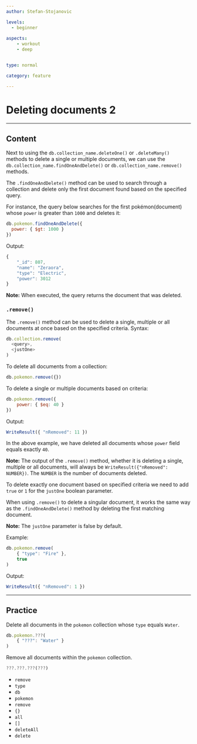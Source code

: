 ```yaml
---
author: Stefan-Stojanovic

levels:
  - beginner
  
aspects:
	- workout
	- deep


type: normal

category: feature

---
```

# Deleting documents 2
---
## Content

Next to using the `db.collection_name.deleteOne()` or `.deleteMany()` methods to delete a single or multiple documents, we can use the `db.collection_name.findOneAndDelete()` or `db.collection_name.remove()` methods.

The `.findOneAndDelete()` method can be used to search through a collection and delete only the first document found based on the specified query. 

For instance, the query below searches for the first pokémon(document) whose `power` is greater than `1000` and deletes it:
```javascript
db.pokemon.findOneAndDelete({
  power: { $gt: 1000 }
})
```
Output:
```javascript
{
	"_id": 807,
	"name": "Zeraora",
	"type": "Electric",
	"power": 3012
}
```

**Note:** When executed, the query returns the document that was deleted.

### `.remove()`

The `.remove()` method can be used to delete a single, multiple or all documents at once based on the specified criteria.
Syntax:
```javascript
db.collection.remove(
  <query>,
  <justOne>
)
```

To delete all documents from a collection:
```javascript
db.pokemon.remove({})
```

To delete a single or multiple documents based on criteria:
```javascript
db.pokemon.remove({ 
	power: { $eq: 40 } 
})
```
Output:
```javascript
WriteResult({ "nRemoved": 11 })
```

In the above example, we have deleted all documents whose `power` field equals exactly `40`.

**Note:** The output of the `.remove()` method, whether it is deleting a single, multiple or all documents, will always be `WriteResult({"nRemoved": NUMBER})`. The `NUMBER` is the number of documents deleted.

To delete exactly one document based on specified criteria we need to add `true` or `1` for the `justOne` boolean parameter.

When using `.remove()` to delete a singular document, it works the same way as the `.findOneAndDelete()` method by deleting the first matching document.

**Note:** The `justOne` parameter is false by default.

Example:
```javascript
db.pokemon.remove( 
	{ "type": "Fire" },
	true 
)
```
Output:
```javascript
WriteResult({ "nRemoved": 1 })
```

---
## Practice

Delete all documents in the `pokemon` collection whose `type` equals `Water`.
```javascript
db.pokemon.???( 
	{ "???": "Water" } 
)
```

Remove all documents within the `pokemon` collection.
```javascript
???.???.???(???)
```

* `remove`
* `type`
* `db`
* `pokemon`
* `remove`
* `{}`
* `all`
* `[]`
* `deleteAll`
* `delete`
